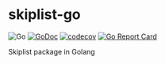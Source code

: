 # skiplist-go
![Go](https://github.com/jdxyw/skiplist-go/workflows/Go/badge.svg?branch=main)
[![GoDoc](https://godoc.org/github.com/jdxyw/skiplist-go?status.svg)](https://godoc.org/github.com/jdxyw/skiplist-go)
[![codecov](https://codecov.io/gh/jdxyw/skiplist-go/branch/main/graph/badge.svg?token=BK9VMLZKHI)](https://codecov.io/gh/jdxyw/skiplist-go)
[![Go Report Card](https://goreportcard.com/badge/github.com/jdxyw/skiplist-go)](https://goreportcard.com/report/github.com/jdxyw/skiplist-go)

Skiplist package in Golang

